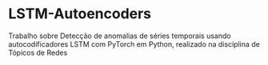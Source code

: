 # LSTM-Autoencoders
Trabalho sobre Detecção de anomalias de séries temporais usando autocodificadores LSTM com PyTorch em Python, realizado na disciplina de Tópicos de Redes
